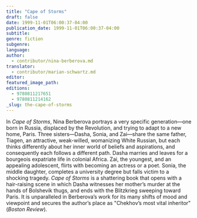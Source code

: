 ```yaml
---
title: "Cape of Storms"
draft: false
date: 1999-11-01T06:00:37-04:00
publication_date: 1999-11-01T06:00:37-04:00
subtitle:
genre: fiction
subgenre:
language:
author:
  - contributor/nina-berberova.md
translator:
  - contributor/marian-schwartz.md
editor:
featured_image_path:
editions:
  - 9780811217651
  - 9780811214162
_slug: the-cape-of-storms
---
```


In _Cape of Storms_, Nina Berberova portrays a very specific generation––one born in Russia, displaced by the Revolution, and trying to adapt to a new home, Paris. Three sisters––Dasha, Sonia, and Zai––share the same father, Tiagen, an attractive, weak-willed, womanizing White Russian, but each thinks differently about her inner world of beliefs and aspirations, and consequently each follows a different path. Dasha marries and leaves for a bourgeois expatriate life in colonial Africa. Zai, the youngest, and an appealing adolescent, flirts with becoming an actress or a poet. Sonia, the middle daughter, completes a university degree but falls victim to a shocking tragedy. _Cape of Storms_ is a shattering book that opens with a hair-raising scene in which Dasha witnesses her mother’s murder at the hands of Bolshevik thugs, and ends with the Blitzkrieg sweeping toward Paris. It is unparalleled in Berberova’s work for its many shifts of mood and viewpoint and secures the author’s place as "Chekhov’s most vital inheritor" (_Boston Review_).

